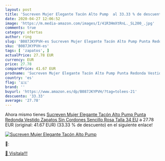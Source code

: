 ```yaml
---
layout: post
title: 'Sucreven Mujer Elegante Tacón Alto Pump  al 33.33 % de descuento'
date: 2020-04-27 12:06:52
image: 'https://m.media-amazon.com/images/I/41R3HmXtRnL._SL200_.jpg'
comments: true
category: ofertas
author: ring
slug: 'B087JKYPVH-es Sucreven Mujer Elegante Tacón Alto Pump Punta Redonda...'
sku: 'B087JKYPVH-es'
tags: [ 'zapatos', ]
actualPrice: 27.78 EUR
currency: EUR
price: 27.78
comparePrice: 41.67 EUR
prodname: 'Sucreven Mujer Elegante Tacón Alto Pump Punta Redonda Vestido Zapatos Sin Cordones Sencillo Rosa Talla 34 EU'
country: 'es'
flag: '🇪🇸'
brand: ''
buyurl: 'https://www.amazon.es/dp/B087JKYPVH/?tag=tolees-21'
descuento: '33.33'
average: '27.78'
---
```


Ahora mismo tienes [Sucreven Mujer Elegante Tacón Alto Pump Punta Redonda Vestido Zapatos Sin Cordones Sencillo Rosa Talla 34 EU](https://www.amazon.es/dp/B087JKYPVH/?tag=tolees-21) a 27.78 EUR (original: 41.67 EUR) (33.33 %  de descuento) en el siguiente enlace!

[![Sucreven Mujer Elegante Tacón Alto Pump ](https://m.media-amazon.com/images/I/41R3HmXtRnL._SL200_.jpg)](https://www.amazon.es/dp/B087JKYPVH/?tag=tolees-21)

🔎:


[🛒 Visítala!!!](https://www.amazon.es/dp/B087JKYPVH/?tag=tolees-21)
